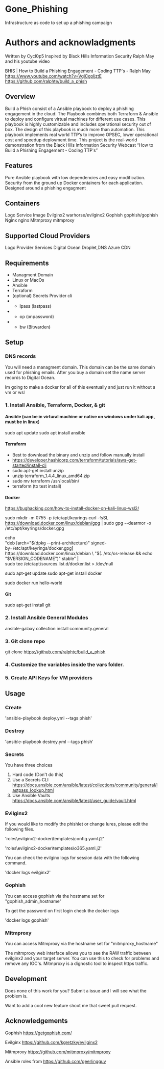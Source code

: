 # Gone_Phishing
Infrastructure as code to set up a phishing campaign

# Authors and acknowladgments
Written by Cycl0p5
Inspired by Black Hills Information Security Ralph May and his youtube video

BHIS | How to Build a Phishing Engagement - Coding TTP's - Ralph May
https://www.youtube.com/watch?v=VglCgoIjztE
https://github.com/ralphte/build_a_phish

## Overview
Build a Phish consist of a Ansible playbook to deploy a phishing engagement in the cloud. The Playbook combines both Terraform & Ansible to deploy and configure virtual machines for different use cases. This playbook is highly customizable and includes operational security out of box. The design of this playbook is much more than automation. This playbook implements real world TTP’s to improve OPSEC, lower operational cost and speedup deployment time. This project is the real-world demonstration from the Black Hills Information Security Webcast “How to Build a Phishing Engagement - Coding TTP's”

## Features
Pure Ansible playbook with low dependencies and easy modification.
Security from the ground up
Docker containers for each application.
Designed around a phishing engagment

## Containers

Logo	Service	Image
	Evilginx2	warhorse/evilginx2
	Gophish	gophish/gophish
	Nginx	nginx
	Mitmproxy	mitmproxy

## Supported Cloud Providers

Logo	Provider	Services
	Digital Ocean	Droplet,DNS
	Azure	CDN

## Requirements

  - Managment Domain
  - Linux or MacOs
  - Ansible
  - Terraform
  - (optional) Secrets Provider cli
  -   - lpass (lastpass)
  -   - op (onpassword)
  -   - bw (Bitwarden)

## Setup

### DNS records
You will need a managment domain. This domain can be the same domain used for phishing emails. After you buy a domain set the name server records to Digital Ocean.

Im going to make a docker for all of this eventually and just run it without a vm or wsl

### 1. Install Ansible, Terraform, Docker, & git
#### Ansible (can be in virtural machine or native on windows under kali app, must be in linux)
  sudo apt update
  sudo apt install ansible
  
#### Terraform
- Best to download the binary and unzip and follow manually install
- https://developer.hashicorp.com/terraform/tutorials/aws-get-started/install-cli
- sudo apt-get install unzip
- unzip terraform_1.4.4_linux_amd64.zip
- sudo mv terraform /usr/local/bin/
- terraform (to test install)
 
 #### Docker
  https://bughacking.com/how-to-install-docker-on-kali-linux-wsl2/

  sudo mkdir -m 0755 -p /etc/apt/keyrings
  curl -fsSL https://download.docker.com/linux/debian/gpg | sudo gpg --dearmor -o /etc/apt/keyrings/docker.gpg

  echo \
  "deb [arch="$(dpkg --print-architecture)" signed-by=/etc/apt/keyrings/docker.gpg] https://download.docker.com/linux/debian \
  "$(. /etc/os-release && echo "$VERSION_CODENAME")" stable" | \
  sudo tee /etc/apt/sources.list.d/docker.list > /dev/null
  
  sudo apt-get update
  sudo apt-get install docker
  
  sudo docker run hello-world
  
  #### Git
  sudo apt-get install git
  
  ### 2. Install Ansible General Modules
  ansible-galaxy collection install community.general
  
  ### 3. Git clone repo
  git clone https://github.com/ralphte/build_a_phish
  
  ### 4. Customize the variables inside the vars folder.
  
  ### 5. Create API Keys for VM providers
  
## Usage

### Create

'ansible-playbook deploy.yml --tags phish'

### Destroy

'ansible-playbook destroy.yml --tags phish'

### Secrets

You have three choices

1. Hard code (Don't do this)
2. Use a Secrets CLI https://docs.ansible.com/ansible/latest/collections/community/general/lastpass_lookup.html
3. Use Ansible Vaults https://docs.ansible.com/ansible/latest/user_guide/vault.html

### Evilginx2
If you would like to modify the phishlet or change lures, please edit the following files.

'roles\evilginx2-docker\templates\config.yaml.j2'

'roles\evilginx2-docker\templates\o365.yaml.j2'

You can check the evilginx logs for session data with the following command.

'docker logs evilginx2'

### Gophish

You can access gophish via the hostname set for "gophish_admin_hostname"

To get the password on first login check the docker logs

'docker logs gophish'

### Mitmproxy

You can access Mitmproxy via the hostname set for "mitmproxy_hostname"

The mitmproxy web interface allows you to see the RAW traffic between evilginx2 and your target server. You can use this to check for problems and remove any IOC's. Mitmproxy is a dignostic tool to inspect https traffic.

## Development

Does none of this work for you? Submit a issue and I will see what the problem is.

Want to add a cool new feature shoot me that sweet pull request.

## Acknowledgements

Gophish https://getgophish.com/

Evilginx https://github.com/kgretzky/evilginx2

Mitmproxy https://github.com/mitmproxy/mitmproxy

Ansible roles from https://github.com/geerlingguy
  
